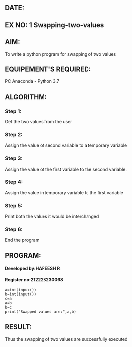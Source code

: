 
## DATE:
## EX NO: 1   Swapping-two-values
## AIM:
To write a python program for swapping of two values
## EQUIPEMENT'S REQUIRED: 
PC
Anaconda - Python 3.7
## ALGORITHM: 
### Step 1:
Get the two values from the user
### Step 2: 
Assign the value of second variable to a temporary variable 
### Step 3: 
Assign the value of the first variable to the second variable.
### Step 4:  
Assign the value in temporary variable to the first variable
### Step 5: 
Print both the values it would be interchanged
### Step 6: 
End the program
## PROGRAM:
#### Developed by:HAREESH R
#### Register no:212223230068
```
a=int(input())
b=int(input())
c=a
a=b
b=c
print("Swapped values are:",a,b)
```
## RESULT:
Thus the swapping of two values are successfully executed




